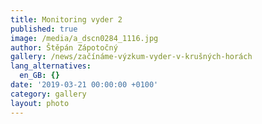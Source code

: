 ```yaml
---
title: Monitoring vyder 2
published: true
image: /media/a_dscn0284_1116.jpg
author: Štěpán Zápotočný
gallery: /news/začínáme-výzkum-vyder-v-krušných-horách
lang_alternatives:
  en_GB: {}
date: '2019-03-21 00:00:00 +0100'
category: gallery
layout: photo
---
```


